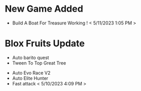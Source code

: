 # New Game Added
+ Build A Boat For Treasure Working !
< 5/11/2023 1:05 PM >
# Blox Fruits Update  
+ Auto barito quest
+ Tween To Top Great Tree
* Auto Evo Race V2
* Auto Elite Hunter
* Fast attack
< 5/10/2023 4:09 PM >

